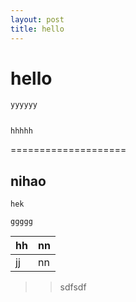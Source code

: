 ```yaml
---
layout: post
title: hello
---
```


# hello
	yyyyyy


	hhhhh
====================


## nihao


`
hek 
`

`ggggg`


hh| nn
--|--
jj| nn


>>sdfsdf

